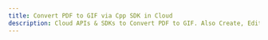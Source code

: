 ---title: Convert PDF to GIF via Cpp SDK in Clouddescription: Cloud APIs & SDKs to Convert PDF to GIF. Also Create, Edit & Render Microsoft Word & OpenOffice documents in the Cloud.---